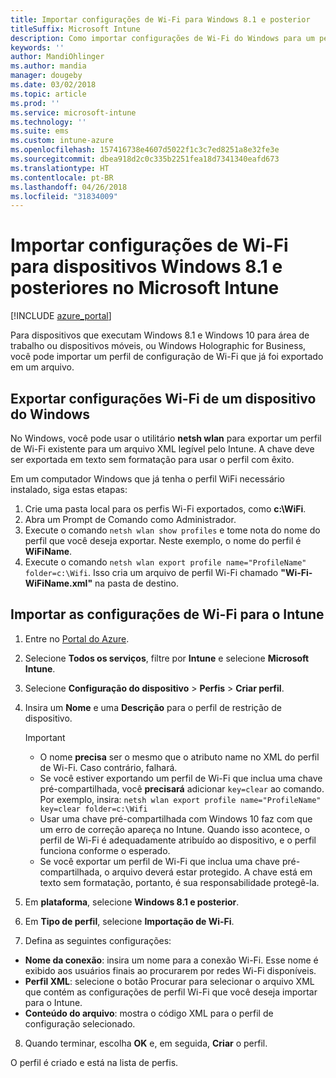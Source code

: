 ```yaml
---
title: Importar configurações de Wi-Fi para Windows 8.1 e posterior
titleSuffix: Microsoft Intune
description: Como importar configurações de Wi-Fi do Windows para um perfil de Wi-Fi do Intune.
keywords: ''
author: MandiOhlinger
ms.author: mandia
manager: dougeby
ms.date: 03/02/2018
ms.topic: article
ms.prod: ''
ms.service: microsoft-intune
ms.technology: ''
ms.suite: ems
ms.custom: intune-azure
ms.openlocfilehash: 157416738e4607d5022f1c3c7ed8251a8e32fe3e
ms.sourcegitcommit: dbea918d2c0c335b2251fea18d7341340eafd673
ms.translationtype: HT
ms.contentlocale: pt-BR
ms.lasthandoff: 04/26/2018
ms.locfileid: "31834009"
---
```

# <a name="import-wi-fi-settings-for-windows-81-and-later-devices-in-microsoft-intune"></a>Importar configurações de Wi-Fi para dispositivos Windows 8.1 e posteriores no Microsoft Intune

[!INCLUDE [azure_portal](./includes/azure_portal.md)]

Para dispositivos que executam Windows 8.1 e Windows 10 para área de trabalho ou dispositivos móveis, ou Windows Holographic for Business, você pode importar um perfil de configuração de Wi-Fi que já foi exportado em um arquivo.

## <a name="export-wi-fi-settings-from-a-windows-device"></a>Exportar configurações Wi-Fi de um dispositivo do Windows

No Windows, você pode usar o utilitário **netsh wlan** para exportar um perfil de Wi-Fi existente para um arquivo XML legível pelo Intune. A chave deve ser exportada em texto sem formatação para usar o perfil com êxito.

Em um computador Windows que já tenha o perfil WiFi necessário instalado, siga estas etapas:

1. Crie uma pasta local para os perfis Wi-Fi exportados, como **c:\WiFi**.
2. Abra um Prompt de Comando como Administrador.
3. Execute o comando `netsh wlan show profiles` e tome nota do nome do perfil que você deseja exportar. Neste exemplo, o nome do perfil é **WiFiName**.
4. Execute o comando `netsh wlan export profile name="ProfileName" folder=c:\Wifi`. Isso cria um arquivo de perfil Wi-Fi chamado **"Wi-Fi-WiFiName.xml"** na pasta de destino.

## <a name="import-the-wi-fi-settings-into-intune"></a>Importar as configurações de Wi-Fi para o Intune

1. Entre no [Portal do Azure](https://portal.azure.com).
2. Selecione **Todos os serviços**, filtre por **Intune** e selecione **Microsoft Intune**.
3. Selecione **Configuração do dispositivo** > **Perfis** > **Criar perfil**.
4. Insira um **Nome** e uma **Descrição** para o perfil de restrição de dispositivo.

    > [!IMPORTANT]
    > - O nome **precisa** ser o mesmo que o atributo name no XML do perfil de Wi-Fi. Caso contrário, falhará.
    > - Se você estiver exportando um perfil de Wi-Fi que inclua uma chave pré-compartilhada, você **precisará** adicionar `key=clear` ao comando. Por exemplo, insira: `netsh wlan export profile name="ProfileName" key=clear folder=c:\Wifi`
    > - Usar uma chave pré-compartilhada com Windows 10 faz com que um erro de correção apareça no Intune. Quando isso acontece, o perfil de Wi-Fi é adequadamente atribuído ao dispositivo, e o perfil funciona conforme o esperado.
    > - Se você exportar um perfil de Wi-Fi que inclua uma chave pré-compartilhada, o arquivo deverá estar protegido. A chave está em texto sem formatação, portanto, é sua responsabilidade protegê-la.

5. Em **plataforma**, selecione **Windows 8.1 e posterior**.
6. Em **Tipo de perfil**, selecione **Importação de Wi-Fi**.
7. Defina as seguintes configurações:
  - **Nome da conexão**: insira um nome para a conexão Wi-Fi. Esse nome é exibido aos usuários finais ao procurarem por redes Wi-Fi disponíveis.
  - **Perfil XML**: selecione o botão Procurar para selecionar o arquivo XML que contém as configurações de perfil Wi-Fi que você deseja importar para o Intune.
  - **Conteúdo do arquivo**: mostra o código XML para o perfil de configuração selecionado.
8. Quando terminar, escolha **OK** e, em seguida, **Criar** o perfil.

O perfil é criado e está na lista de perfis.
